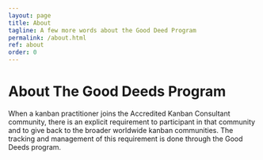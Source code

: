 ```yaml
---
layout: page
title: About
tagline: A few more words about the Good Deed Program
permalink: /about.html
ref: about
order: 0
---
```

# About The Good Deeds Program

When a kanban practitioner joins the Accredited Kanban Consultant community, there is an explicit requirement to participant in that community and to give back to the broader worldwide kanban communities. The tracking and management of this requirement is done through the Good Deeds program.